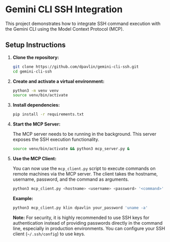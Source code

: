 # Gemini CLI SSH Integration

This project demonstrates how to integrate SSH command execution with the Gemini CLI using the Model Context Protocol (MCP).

## Setup Instructions

1.  **Clone the repository:**

    ```bash
    git clone https://github.com/dpavlin/gemini-cli-ssh.git
    cd gemini-cli-ssh
    ```

2.  **Create and activate a virtual environment:**

    ```bash
    python3 -m venv venv
    source venv/bin/activate
    ```

3.  **Install dependencies:**

    ```bash
    pip install -r requirements.txt
    ```

4.  **Start the MCP Server:**

    The MCP server needs to be running in the background. This server exposes the SSH execution functionality.

    ```bash
    source venv/bin/activate && python3 mcp_server.py &
    ```

5.  **Use the MCP Client:**

    You can now use the `mcp_client.py` script to execute commands on remote machines via the MCP server. The client takes the hostname, username, password, and the command as arguments.

    ```bash
    python3 mcp_client.py <hostname> <username> <password> '<command>'
    ```

    **Example:**

    ```bash
    python3 mcp_client.py klin dpavlin your_password 'uname -a'
    ```

    **Note:** For security, it is highly recommended to use SSH keys for authentication instead of providing passwords directly in the command line, especially in production environments. You can configure your SSH client (`~/.ssh/config`) to use keys.
